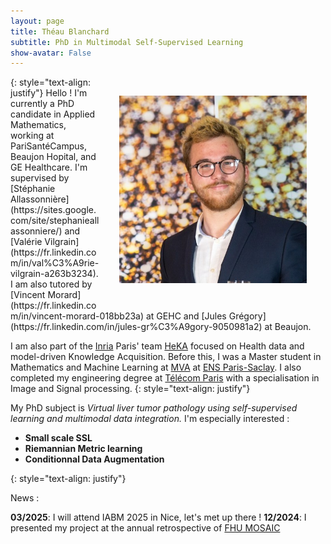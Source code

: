 ```yaml
---
layout: page
title: Théau Blanchard
subtitle: PhD in Multimodal Self-Supervised Learning 
show-avatar: False
---
```




<img style="float: right;" src="/assets/img/theau_profile_pic.png" width="300" hspace="30" vspace="30">
{: style="text-align: justify"}
Hello ! I'm currently a PhD candidate in Applied Mathematics, working at PariSantéCampus, Beaujon Hopital, and GE Healthcare. I'm supervised by [Stéphanie Allassonnière](https://sites.google.com/site/stephanieallassonniere/) and [Valérie Vilgrain](https://fr.linkedin.com/in/val%C3%A9rie-vilgrain-a263b3234). I am also tutored by [Vincent Morard](https://fr.linkedin.com/in/vincent-morard-018bb23a) at GEHC and [Jules Grégory](https://fr.linkedin.com/in/jules-gr%C3%A9gory-9050981a2) at Beaujon.

I am also part of the [Inria](https://www.inria.fr/fr) Paris' team [HeKA](https://team.inria.fr/heka/) focused on Health data and model-driven Knowledge Acquisition. Before this, I was a Master student in Mathematics and Machine Learning at [MVA](https://www.master-mva.com/) at [ENS Paris-Saclay](https://ens-paris-saclay.fr/). I also completed my engineering degree at [Télécom Paris](https://telecom-paris.fr) with a specialisation in Image and Signal processing.
{: style="text-align: justify"}

My PhD subject is *Virtual liver tumor pathology using self-supervised learning
and multimodal data integration.*
I'm especially interested :
- **Small scale SSL**
- **Riemannian Metric learning**
- **Conditionnal Data Augmentation**

{: style="text-align: justify"}

News : 

**03/2025**: I will attend IABM 2025 in Nice, let's met up there !
**12/2024**: I presented my project at the annual retrospective of [FHU MOSAIC](https://fhu-mosaic.com/)
